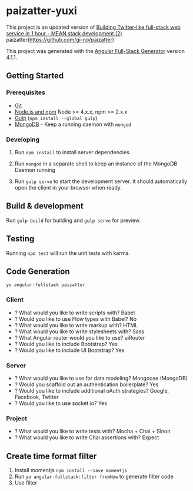 # paizatter-yuxi

This project is an updated version of
[Building Twitter-like full-stack web service in 1 hour - MEAN stack development (2)](http://engineering.paiza.io/entry/2015/07/09/154028)
paizatter(https://github.com/gi-no/paizatter)

This project was generated with the [Angular Full-Stack Generator](https://github.com/DaftMonk/generator-angular-fullstack) version 4.1.1.

## Getting Started

### Prerequisites

- [Git](https://git-scm.com/)
- [Node.js and npm](nodejs.org) Node >= 4.x.x, npm >= 2.x.x
- [Gulp](http://gulpjs.com/) (`npm install --global gulp`)
- [MongoDB](https://www.mongodb.org/) - Keep a running daemon with `mongod`

### Developing

1. Run `npm install` to install server dependencies.

2. Run `mongod` in a separate shell to keep an instance of the MongoDB Daemon running

3. Run `gulp serve` to start the development server. It should automatically open the client in your browser when ready.

## Build & development

Run `gulp build` for building and `gulp serve` for preview.

## Testing

Running `npm test` will run the unit tests with karma.

## Code Generation

`yo angular-fullstack paizatter`

### Client
- ? What would you like to write scripts with? Babel
- ? Would you like to use Flow types with Babel? No
- ? What would you like to write markup with? HTML
- ? What would you like to write stylesheets with? Sass
- ? What Angular router would you like to use? uiRouter
- ? Would you like to include Bootstrap? Yes
- ? Would you like to include UI Bootstrap? Yes

### Server
- ? What would you like to use for data modeling? Mongoose (MongoDB)
- ? Would you scaffold out an authentication boilerplate? Yes
- ? Would you like to include additional oAuth strategies? Google, Facebook, Twitter
- ? Would you like to use socket.io? Yes

### Project
- ? What would you like to write tests with? Mocha + Chai + Sinon
- ? What would you like to write Chai assertions with? Expect

## Create time format filter

1. Install momentjs `npm install --save momentjs`
2. Run `yo angular-fullstack:filter fromNow` to generate filter code
3. Use filter
